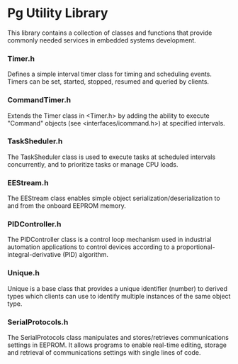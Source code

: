 # Pg Utility Library
This library contains a collection of classes and functions that provide commonly needed services in embedded systems development.

### Timer.h
Defines a simple interval timer class for timing and scheduling events. Timers can be set, started, stopped, resumed and queried by clients.

### CommandTimer.h
Extends the Timer class in <Timer.h> by adding the ability to execute "Command" objects (see <interfaces/icommand.h>) at specified intervals.

### TaskSheduler.h
The TaskSheduler class is used to execute tasks at scheduled intervals concurrently, and to prioritize tasks or manage CPU loads.

### EEStream.h 
The EEStream class enables simple object serialization/deserialization to and from the onboard EEPROM memory.

### PIDController.h
The PIDController class is a control loop mechanism used in industrial automation applications to control devices according to a proportional-integral-derivative (PID) algorithm.

### Unique.h 
Unique is a base class that provides a unique identifier (number) to derived types which clients can use to identify multiple instances of the same object type.

### SerialProtocols.h 
The SerialProtocols class manipulates and stores/retrieves communications settings in EEPROM. It allows programs to enable real-time editing, storage and retrieval of communications settings with single lines of code.
